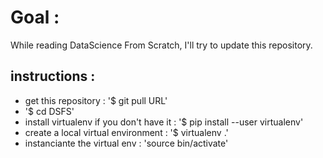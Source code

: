 Goal :
======

While reading DataScience From Scratch, I'll try to update this repository.

## instructions :
* get this repository : '$ git pull URL'
* '$ cd DSFS'
* install virtualenv if you don't have it : '$ pip install --user virtualenv'
* create a local virtual environment : '$ virtualenv .'
* instanciante the virtual env : 'source bin/activate'


